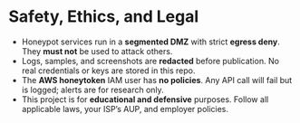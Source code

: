 # Safety, Ethics, and Legal

- Honeypot services run in a **segmented DMZ** with strict **egress deny**. They **must not** be used to attack others.
- Logs, samples, and screenshots are **redacted** before publication. No real credentials or keys are stored in this repo.
- The **AWS honeytoken** IAM user has **no policies**. Any API call will fail but is logged; alerts are for research only.
- This project is for **educational and defensive** purposes. Follow all applicable laws, your ISP’s AUP, and employer policies.
